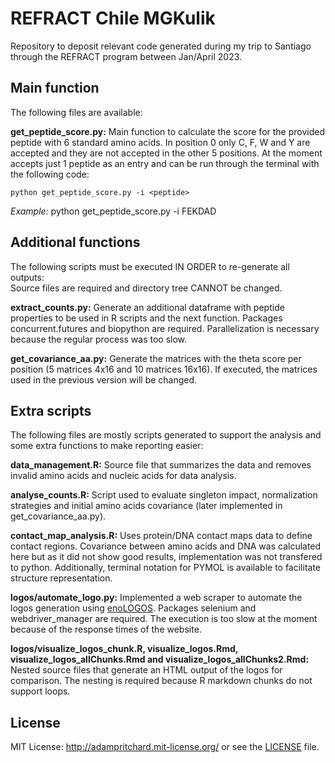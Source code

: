 # REFRACT Chile MGKulik
Repository to deposit relevant code generated during my trip to Santiago through the REFRACT program between Jan/April 2023.

## Main function


The following files are available:

**get_peptide_score.py:** Main function to calculate the score for the provided peptide with 6 standard amino acids.
In position 0 only C, F, W and Y are accepted and they are not accepted in the other 5 positions.
At the moment accepts just 1 peptide as an entry and can be run through the terminal with the following code:

```
python get_peptide_score.py -i <peptide>
```

*Example:* python get_peptide_score.py -i FEKDAD

## Additional functions


The following scripts must be executed IN ORDER to re-generate all outputs:<br>
Source files are required and directory tree CANNOT be changed.

**extract_counts.py:** Generate an additional dataframe with peptide properties to be used in R scripts and the next function.
Packages concurrent.futures and biopython are required. Parallelization is necessary because the regular process was too slow.

**get_covariance_aa.py:** Generate the matrices with the theta score per position (5 matrices 4x16 and 10 matrices 16x16).
If executed, the matrices used in the previous version will be changed.

## Extra scripts

The following files are mostly scripts generated to support the analysis and some extra functions to make reporting easier:

**data_management.R:** Source file that summarizes the data and removes invalid amino acids and nucleic acids for data analysis.

**analyse_counts.R:** Script used to evaluate singleton impact, normalization strategies and initial amino acids covariance (later implemented in get_covariance_aa.py).

**contact_map_analysis.R:** Uses protein/DNA contact maps data to define contact regions. Covariance between amino acids and DNA was calculated here but as it did not show good results, implementation was not transfered to python. Additionally, terminal notation for PYMOL is available to facilitate structure representation.

**logos/automate_logo.py:** Implemented a web scraper to automate the logos generation using [enoLOGOS](http://www.benoslab.pitt.edu/cgi-bin/enologos/enologos.cgi). Packages selenium and webdriver_manager are required. The execution is too slow at the moment because of the response times of the website.

**logos/visualize_logos_chunk.R, visualize_logos.Rmd, visualize_logos_allChunks.Rmd and visualize_logos_allChunks2.Rmd:** Nested source files that generate an HTML output of the logos for comparison. The nesting is required because R markdown chunks do not support loops.

## License

MIT License: http://adampritchard.mit-license.org/ or see the [LICENSE](LICENSE) file.
